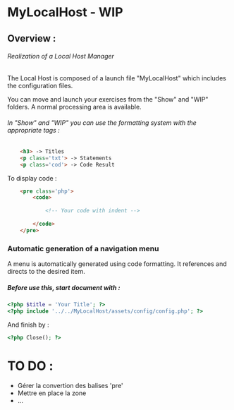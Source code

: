 
# MyLocalHost - WIP

## Overview :

###### Realization of a Local Host Manager

The Local Host is composed of a launch file "MyLocalHost" which includes the configuration files.


You can move and launch your exercises from the "Show" and "WIP" folders.
A normal processing area is available.

###### In "Show" and "WIP" you can use the formatting system with the appropriate tags :
```html
	<h3> -> Titles 
	<p class='txt'> -> Statements
	<p class='cod'> -> Code Result
```

To display code :
```html
	<pre class='php'>
		<code>
		
			<!-- Your code with indent -->
			
		</code>
	</pre>
```

### Automatic generation of a navigation menu

A menu is automatically generated using code formatting. 
It references and directs to the desired item.

##### Before use this, start document with : 
```php
<?php $title = 'Your Title'; ?>
<?php include '../../MyLocalHost/assets/config/config.php'; ?>
```

And finish by :
```php
<?php Close(); ?>
```



# TO DO :

- Gérer la convertion des balises 'pre'
- Mettre en place la zone
- ...
